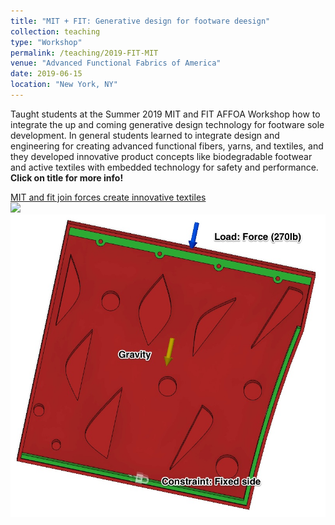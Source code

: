```yaml
---
title: "MIT + FIT: Generative design for footware deesign"
collection: teaching
type: "Workshop"
permalink: /teaching/2019-FIT-MIT
venue: "Advanced Functional Fabrics of America"
date: 2019-06-15
location: "New York, NY"
---
```


Taught students at the Summer 2019 MIT and FIT AFFOA Workshop how to integrate the up and coming generative design technology for footware sole development. In general students learned to integrate design and engineering for creating advanced functional fibers, yarns, and textiles, and they developed innovative product concepts like biodegradable footwear and active textiles with embedded technology for safety and performance. **Click on title for more info!**

[MIT and fit join forces create innovative textiles](https://news.mit.edu/2019/mit-and-fit-join-forces-create-innovative-textiles-0717)
<br/><img src='/images/Top-gd-design.png'>
<br/><img src='/images/ffff.jpg'>
